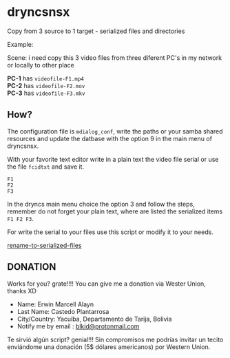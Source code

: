 # dryncsnsx
Copy from 3 source to 1 target - serialized files and directories

Example:

Scene: i need copy this 3 video files from three diferent PC's in my network or locally to other place

**PC-1** has `videofile-F1.mp4`\
**PC-2** has `videofile-F2.mov`\
**PC-3** has `videofile-F3.mkv`

## How?

The configuration file is `mdialog_conf`, write the paths or your samba shared resources and update the datbase with the option 9 in the main menu of dryncsnsx.

With your favorite text editor write in a plain text the video file serial or use the file `fcidtxt` and save it.

    F1
    F2
    F3

In the dryncs main menu choice the option 3 and follow the steps, remember do not forget your plain text, where are listed the serialized items `F1 F2 F3`.

For write the serial to your files use this script or modify it to your needs.

[rename-to-serialized-files](https://github.com/ekardian/)

DONATION
--------
Works for you? grate!!!! You can give me a donation via Wester Union, thanks XD

- Name: Erwin Marcell Alayn
- Last Name: Castedo Plantarrosa
- City/Country: Yacuiba, Departamento de Tarija, Bolivia
- Notify me by email : blkid@protonmail.com

Te sirvió algún script? genial!!!  Sin compromisos me podrías invitar un tecito enviándome una donación (5$ dólares americanos) por Western Union.
